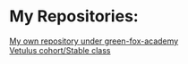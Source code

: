 # My Repositories:
[My own repository under green-fox-academy](https://github.com/green-fox-academy/birozsombor4)<br/>
[Vetulus cohort/Stable class](https://github.com/green-fox-academy/stable-syllabus)
